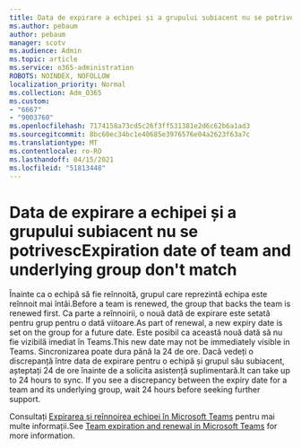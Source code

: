 ```yaml
---
title: Data de expirare a echipei și a grupului subiacent nu se potrivesc
ms.author: pebaum
author: pebaum
manager: scotv
ms.audience: Admin
ms.topic: article
ms.service: o365-administration
ROBOTS: NOINDEX, NOFOLLOW
localization_priority: Normal
ms.collection: Adm_O365
ms.custom:
- "6667"
- "9003760"
ms.openlocfilehash: 7174158a73cd5c26f3ff531381e2d6c62b6a1ad3
ms.sourcegitcommit: 8bc60ec34bc1e40685e3976576e04a2623f63a7c
ms.translationtype: MT
ms.contentlocale: ro-RO
ms.lasthandoff: 04/15/2021
ms.locfileid: "51813448"
---
```

# <a name="expiration-date-of-team-and-underlying-group-dont-match"></a><span data-ttu-id="7d296-102">Data de expirare a echipei și a grupului subiacent nu se potrivesc</span><span class="sxs-lookup"><span data-stu-id="7d296-102">Expiration date of team and underlying group don't match</span></span>

<span data-ttu-id="7d296-103">Înainte ca o echipă să fie reînnoită, grupul care reprezintă echipa este reînnoit mai întâi.</span><span class="sxs-lookup"><span data-stu-id="7d296-103">Before a team is renewed, the group that backs the team is renewed first.</span></span> <span data-ttu-id="7d296-104">Ca parte a reînnoirii, o nouă dată de expirare este setată pentru grup pentru o dată viitoare.</span><span class="sxs-lookup"><span data-stu-id="7d296-104">As part of renewal, a new expiry date is set on the group for a future date.</span></span> <span data-ttu-id="7d296-105">Este posibil ca această nouă dată să nu fie vizibilă imediat în Teams.</span><span class="sxs-lookup"><span data-stu-id="7d296-105">This new date may not be immediately visible in Teams.</span></span> <span data-ttu-id="7d296-106">Sincronizarea poate dura până la 24 de ore. Dacă vedeți o discrepanță între data de expirare pentru o echipă și grupul său subiacent, așteptați 24 de ore înainte de a solicita asistență suplimentară.</span><span class="sxs-lookup"><span data-stu-id="7d296-106">It can take up to 24 hours to sync. If you see a discrepancy between the expiry date for a team and its underlying group, wait 24 hours before seeking further support.</span></span>  

<span data-ttu-id="7d296-107">Consultați [Expirarea și reînnoirea echipei în Microsoft Teams](https://docs.microsoft.com/microsoftteams/team-expiration-renewal)  pentru mai multe informații.</span><span class="sxs-lookup"><span data-stu-id="7d296-107">See [Team expiration and renewal in Microsoft Teams](https://docs.microsoft.com/microsoftteams/team-expiration-renewal)  for more information.</span></span>
